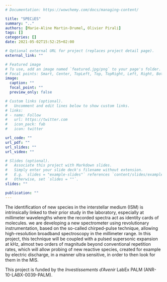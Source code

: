 ```yaml
---
# Documentation: https://wowchemy.com/docs/managing-content/

title: "SPECiES"
summary: ".."
authors: [Marie-Aline Martin-Drumel, Olivier Pirali]
tags: []
categories: []
date: 2021-05-02T15:52:25+02:00

# Optional external URL for project (replaces project detail page).
external_link: ""

# Featured image
# To use, add an image named `featured.jpg/png` to your page's folder.
# Focal points: Smart, Center, TopLeft, Top, TopRight, Left, Right, BottomLeft, Bottom, BottomRight.
image:
  caption: ""
  focal_point: ""
  preview_only: false

# Custom links (optional).
#   Uncomment and edit lines below to show custom links.
# links:
# - name: Follow
#   url: https://twitter.com
#   icon_pack: fab
#   icon: twitter

url_code: ""
url_pdf: ""
url_slides: ""
url_video: ""

# Slides (optional).
#   Associate this project with Markdown slides.
#   Simply enter your slide deck's filename without extension.
#   E.g. `slides = "example-slides"` references `content/slides/example-slides.md`.
#   Otherwise, set `slides = ""`.
slides: ""

publication: ""
---
```

The identification of new species in the interstellar medium (ISM) is intrinsically linked to their prior study in the laboratory, especially at millimeter wavelengths where the recorded spectra act as identity cards of molecules. we are developing a new spectrometer using revolutionary instrumentation, based on the so-called chirped-pulse technique, allowing high-resolution broadband spectroscopy in the millimeter range. In this project, this technique will be coupled with a pulsed supersonic expansion at kHz, almost two orders of magnitude beyond conventional repetition rates, which will allow probing of new reactive species, created for example by electric discharge, in a manner ultra sensitive, in order to then look for them in the MIS.

This project is funded by the *Investissements d’Avenir* LabEx PALM (ANR-10-LABX-0039-PALM).
